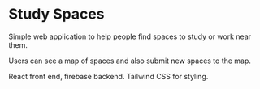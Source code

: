 # Study Spaces
Simple web application to help people find spaces to study or work near them. 

Users can see a map of spaces and also submit new spaces to the map. 

React front end, firebase backend. Tailwind CSS for styling.
